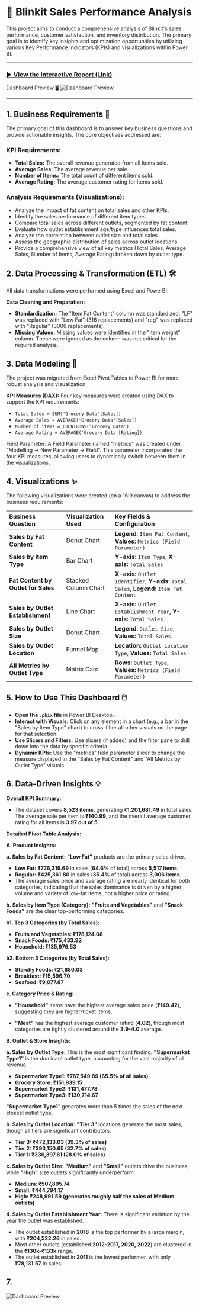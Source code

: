 # 🛒 Blinkit Sales Performance Analysis

This project aims to conduct a comprehensive analysis of Blinkit's sales performance, customer satisfaction, and inventory distribution. The primary goal is to identify key insights and optimization opportunities by utilizing various Key Performance Indicators (KPIs) and visualizations within Power BI.

---

### [▶️ View the Interactive Report (Link)](https://app.powerbi.com/view?r=eyJrIjoiMTYwZTI5NzktZTQ5ZC00ZmJiLWIyZmItNjM0ODAyM2M3ZGFiIiwidCI6ImEzMjAwOGMwLWRhZjgtNDc5Zi1hOTk1LTI4MTVlYThmMTVjZiJ9)

Dashboard Preview 🖥️
![Dashboard Preview](https://github.com/mrinmoy30/Blinkit_Grocery_Sales_Analysis/blob/main/Blinkit%20Blinkit%20Grocery%20Sales%20Analysis%20Dashboard.jpg)

---

## 1. Business Requirements 🎯

The primary goal of this dashboard is to answer key business questions and provide actionable insights. The core objectives addressed are:

### KPI Requirements:

- **Total Sales:** The overall revenue generated from all items sold.
- **Average Sales:** The average revenue per sale.
- **Number of Items:** The total count of different items sold.
- **Average Rating:** The average customer rating for items sold.

### Analysis Requirements (Visualizations):

- Analyze the impact of fat content on total sales and other KPIs.
- Identify the sales performance of different item types.
- Compare total sales across different outlets, segmented by fat content.
- Evaluate how outlet establishment age/type influences total sales.
- Analyze the correlation between outlet size and total sales
- Assess the geographic distribution of sales across outlet locations.
- Provide a comprehensive view of all key metrics (Total Sales, Average Sales, Number of Items, Average Rating) broken down by outlet type.

## 2. Data Processing & Transformation (ETL) 🛠️

All data transformations were performed using Excel and PowerBI.

**Data Cleaning and Preparation:**

- **Standardization:** The "Item Fat Content" column was standardized. "LF" was replaced with "Low Fat" (316 replacements) and "reg" was replaced with "Regular" (3006 replacements).
- **Missing Values:** Missing values were identified in the "Item weight" column. These were ignored as the column was not critical for the required analysis.

## 3. Data Modeling 🔗

The project was migrated from Excel Pivot Tables to Power BI for more robust analysis and visualization.

**KPI Measures (DAX):** Four key measures were created using DAX to support the KPI requirements:

- `Total Sales = SUM('Grocery Data'[Sales])`
- `Average Sales = AVERAGE('Grocery Data'[Sales])`
- `Number of items = COUNTROWS('Grocery Data')`
- `Average Rating = AVERAGE('Grocery Data'[Rating])`

Field Parameter: A Field Parameter named "metrics" was created under "Modelling -> New Parameter -> Field". This parameter incorporated the four KPI measures, allowing users to dynamically switch between them in the visualizations.

## 4. Visualizations ✨

The following visualizations were created (on a 16:9 canvas) to address the business requirements:

| Business Question                   | Visualization Used   | Key Fields & Configuration                                                                 |
| :---------------------------------- | :------------------- | :----------------------------------------------------------------------------------------- |
| **Sales by Fat Content**            | Donut Chart          | **Legend:** `Item Fat Content`, **Values:** `Metrics (Field Parameter)`                    |
| **Sales by Item Type**              | Bar Chart            | **Y-axis:** `Item Type`, **X-axis:** `Total Sales`                                         |
| **Fat Content by Outlet for Sales** | Stacked Column Chart | **X-axis:** `Outlet Identifier`, **Y-axis:** `Total Sales`, **Legend:** `Item Fat Content` |
| **Sales by Outlet Establishment**   | Line Chart           | **X-axis:** `Outlet Establishment Year`, **Y-axis:** `Total Sales`                         |
| **Sales by Outlet Size**            | Donut Chart          | **Legend:** `Outlet Size`, **Values:** `Total Sales`                                       |
| **Sales by Outlet Location**        | Funnel Map           | **Location:** `Outlet Location Type`, **Values:** `Total Sales`                            |
| **All Metrics by Outlet Type**      | Matrix Card          | **Rows:** `Outlet Type`, **Values:** `Metrics (Field Parameter)`                           |

## 5. How to Use This Dashboard 🖱️

- **Open the `.pbix` file** in Power BI Desktop.
- **Interact with Visuals:** Click on any element in a chart (e.g., a bar in the "Sales by Item Type" chart) to cross-filter all other visuals on the page for that selection.
- **Use Slicers and Filters:** Use slicers (if added) and the filter pane to drill down into the data by specific criteria.
- **Dynamic KPIs:** Use the "metrics" field parameter slicer to change the measure displayed in the "Sales by Fat Content" and "All Metrics by Outlet Type" visuals.

## 6. Data-Driven Insights 💡

**Overall KPI Summary:**

- The dataset covers **8,523 items**, generating **₹1,201,681.49** in total sales. The average sale per item is **₹140.99**, and the overall average customer rating for all items is **3.97 out of 5**.

**Detailed Pivot Table Analysis:**

**A. Product Insights:**

**a. Sales by Fat Content:** **"Low Fat"** products are the primary sales driver.

- **Low Fat:** **₹776,319.69** in sales (**64.6%** of total) across **5,517 items**.
- **Regular:** **₹425,361.80** in sales (**35.4%** of total) across **3,006 items**.
- The average sales price and average rating are nearly identical for both categories, indicating that the sales dominance is driven by a higher volume and variety of low-fat items, not a higher price or rating.

**b. Sales by Item Type (Category):** **"Fruits and Vegetables"** and **"Snack Foods"** are the clear top-performing categories.

**b1. Top 3 Categories (by Total Sales):**

- **Fruits and Vegetables: ₹178,124.08**
- **Snack Foods: ₹175,433.92**
- **Household: ₹135,976.53**

**b2. Bottom 3 Categories (by Total Sales):**

- **Starchy Foods: ₹21,880.03**
- **Breakfast: ₹15,596.70**
- **Seafood: ₹9,077.87**

**c. Category Price & Rating:**

- **"Household"** items have the highest average sales price (**₹149.42**), suggesting they are higher-ticket items.

- **"Meat"** has the highest average customer rating (**4.02**), though most categories are tightly clustered around the **3.9-4.0** average.

**B. Outlet & Store Insights:**

**a. Sales by Outlet Type:** This is the most significant finding. **"Supermarket Type1"** is the dominant outlet type, accounting for the vast majority of all revenue.

- **Supermarket Type1: ₹787,549.89 (65.5% of all sales)**
- **Grocery Store: ₹151,939.15**
- **Supermarket Type2: ₹131,477.78**
- **Supermarket Type3: ₹130,714.67**

**"Supermarket Type1**" generates more than 5 times the sales of the next closest outlet type.

**b. Sales by Outlet Location:** **"Tier 3"** locations generate the most sales, though all tiers are significant contributors.

- **Tier 3: ₹472,133.03 (39.3% of sales)**
- **Tier 2: ₹393,150.65 (32.7% of sales)**
- **Tier 1: ₹336,397.81 (28.0% of sales)**

**c. Sales by Outlet Size:** **"Medium"** and **"Small"** outlets drive the business, while **"High"** size outlets significantly underperform.

- **Medium: ₹507,895.74**
- **Small: ₹444,794.17**
- **High: ₹248,991.59 (generates roughly half the sales of Medium outlets)**

**d. Sales by Outlet Establishment Year:** There is significant variation by the year the outlet was established.

- The outlet established in **2018** is the top performer by a large margin, with **₹204,522.26** in sales.
- Most other outlets (established **2012-2017, 2020, 2022**) are clustered in the **₹130k-₹133k** range.
- The outlet established in **2011** is the lowest performer, with only **₹78,131.57** in sales.

## 7.

![Dashboard Preview](https://github.com/mrinmoy30/Blinkit_Grocery_Sales_Analysis/blob/main/Blinkit%20Dashboard.jpg)

